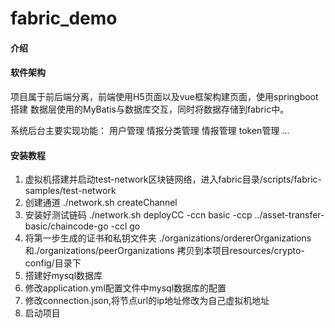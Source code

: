 # fabric_demo

#### 介绍

#### 软件架构
项目属于前后端分离，前端使用H5页面以及vue框架构建页面，使用springboot搭建
数据层使用的MyBatis与数据库交互，同时将数据存储到fabric中。

系统后台主要实现功能：
用户管理
情报分类管理
情报管理
token管理
...

#### 安装教程

1. 虚拟机搭建并启动test-network区块链网络，进入fabric目录/scripts/fabric-samples/test-network
2. 创建通道 ./network.sh createChannel
3. 安装好测试链码 ./network.sh deployCC -ccn basic -ccp ../asset-transfer-basic/chaincode-go -ccl go
4. 将第一步生成的证书和私钥文件夹 ./organizations/ordererOrganizations 和./organizations/peerOrganizations  拷贝到本项目resources/crypto-config/目录下
5. 搭建好mysql数据库
6. 修改application.yml配置文件中mysql数据库的配置
7. 修改connection.json,将节点url的ip地址修改为自己虚拟机地址
8. 启动项目



